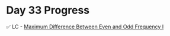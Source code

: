 # Day 33 Progress

✅ LC - [Maximum Difference Between Even and Odd Frequency I](https://leetcode.com/problems/maximum-difference-between-even-and-odd-frequency-i)
